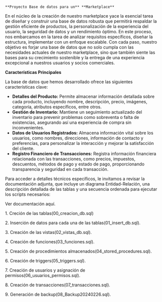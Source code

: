                                                                                                             **Proyecto Base de datos para un** **Marketplace**

En el núcleo de la creación de nuestro marketplace yace la esencial tarea de diseñar y construir una base de datos robusta que permitirá respaldar la gestión eficiente de productos, la personalización de la experiencia del usuario, la seguridad de datos y un rendimiento óptimo. En este proceso, nos embarcamos en la tarea de analizar requisitos específicos, diseñar la estructura, implementar con un enfoque escalable. Con cada paso, nuestro objetivo es forjar una base de datos que no solo cumpla con las necesidades actuales de nuestro marketplace, sino que también siente las bases para su crecimiento sostenible y la entrega de una experiencia excepcional a nuestros usuarios y socios comerciales.

  

**Características Principales**

La base de datos que hemos desarrollado ofrece las siguientes características clave:

*   **Detalles del Producto:** Permite almacenar información detallada sobre cada producto, incluyendo nombre, descripción, precio, imágenes, categoría, atributos específicos, entre otros.
*   **Gestión de Inventario:** Mantiene un seguimiento actualizado del inventario para prevenir problemas como sobreventa o falta de existencias, asegurando así una experiencia de compra sin inconvenientes.
*   **Datos de Usuarios Registrados:** Almacena información vital sobre los usuarios, como nombres, direcciones, información de contacto y preferencias, para personalizar la interacción y mejorar la satisfacción del cliente.
*   **Registro Financiero de Transacciones:** Registra información financiera relacionada con las transacciones, como precios, impuestos, descuentos, métodos de pago y estado de pago, proporcionando transparencia y seguridad en cada transacción.

  

  

Para acceder a detalles técnicos específicos, le invitamos a revisar la documentación adjunta, que incluye un diagrama Entidad-Relación, una descripción detallada de las tablas y una secuencia ordenada para ejecutar los scripts necesarios:

  

Ver documentación aquí.

  

1\. Creción de las tablas(00\_creacion\_db.sql)

2\. Inserción de datos para cada una de las tablas(01\_insert\_db.sql).

3\. Creación de las vistas(02\_vistas\_db.sql).

4\. Creación de funciones(03\_funciones.sql).

5\. Creación de procedimientos almacenados(04\_stored\_procedures.sql).

6\. Creación de triggers(05\_triggers.sql).

7\. Creación de usuarios y asignación de permisos(06\_usuarios\_permisos.sql).

8\. Creación de transacciones(07\_transacciones.sql).

9\. Generación de backup(08\_Backup20240226.sql).
